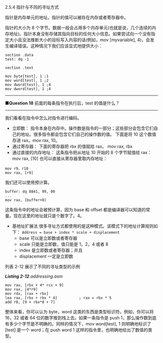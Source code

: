 2.5.4 指针与不同的寻址方式

指针是内存单元的地址。指针的值可以被存在内存或者寄存器中。

指针的大小为 8 个字节。数据一般会占用多个内存单元\(也就是说，几个连续的内存地址\)。指针本身没有存储其指向目标的任何大小信息。如果尝试向一个没有指定大小且没法推断大小的目标写入内容的话\(例如，mov \[myvariable\], 4\)，会发生编译错误。这种情况下我们应该显式地提供大小：

```
section .data
test: dq -1

section .text

mov byte[test], 1 ;1
mov word[test], 1 ;2
mov dword[test], 1 ;4
mov dword[test], 1 ;4
```

---

**■Question 18** 前面的每条指令在执行后，test 的值是什么？

---

我们看看在指令中怎么对指令进行编码。

* 立即数：
  指令本身在内存中。操作数是指令的一部分；这些部分会包含它们自己的地址。很多指令都会包含它们自己的操作数的值。
  下面是将 10 这个数值存进 rax。mov rax, 10。
* 通过寄存器：
  下面的寄存器把 rbx 的值赋给 rax。
  mov rax, rbx
* 通过直接的内存地址：
  这条指令把从地址 10 开始的 8 个字节赋值给 rax：
  mov rax, \[10\]
  也可以直接从寄存器里取内存地址：

```
mov r9，r10
mov rax, [r9]
```

我们还可以使用预计算。

```
buffer: dq 8841, 99, 00
...
mov rax, [buffer+8]

```

这条指令中的地址会被预计算，因为 base 和 offset 都是编译器可以知道的常量。现在这里的地址就只是个数字了。4。

* 基地址扩展法
  很多寻址方式都使用的是这种模式。该模式下的地址计算规则如下：
  `Address = base + index * scale + displacement`
  * base 可以是立即数或者寄存器
  * scale 只能是立即数，值只能是 1，2，4 或者 8
  * index 是立即数或者寄存器；并且
  * displacement 一定是立即数

列表 2-12 展示了不同的寻址类型的示例

_**Listing 2-12**.addressing.asm_

```
mov rax, [rbx + 4* rcx + 9]
mov rax, [4*r9]
mov rdx, [rax + rbx]
lea rax, [rbx + rbx * 4]          ; rax = rbx * 5
add r8, [9 + rbx*8 + 7]
```

整体来看，你可以认为 byte，word 这类的东西是类型标识符。例如，你可以将 16，32 或者 64 位的数字推到栈上去。如果一条指令是 push 1，那么操作数到底有多少个字节是不明确的。同样的情况下，mov word\[test\], 1 则明确地标识了 \[test\] 是一个 word；在  push word 1 这样的指令里，也明确地给出了数值的类型。

